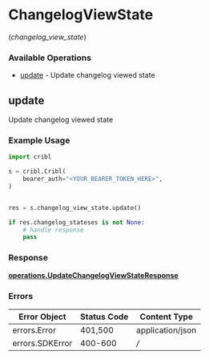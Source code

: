 # ChangelogViewState
(*changelog_view_state*)

### Available Operations

* [update](#update) - Update changelog viewed state

## update

Update changelog viewed state

### Example Usage

```python
import cribl

s = cribl.Cribl(
    bearer_auth="<YOUR_BEARER_TOKEN_HERE>",
)


res = s.changelog_view_state.update()

if res.changelog_stateses is not None:
    # handle response
    pass
```


### Response

**[operations.UpdateChangelogViewStateResponse](../../models/operations/updatechangelogviewstateresponse.md)**
### Errors

| Error Object     | Status Code      | Content Type     |
| ---------------- | ---------------- | ---------------- |
| errors.Error     | 401,500          | application/json |
| errors.SDKError  | 400-600          | */*              |
